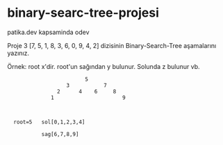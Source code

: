 # binary-searc-tree-projesi
patika.dev kapsaminda odev




Proje 3
[7, 5, 1, 8, 3, 6, 0, 9, 4, 2] dizisinin Binary-Search-Tree aşamalarını yazınız.

Örnek: root x'dir. root'un sağından y bulunur. Solunda z bulunur vb.




                             5
                       3           7
                    2      4    6     8
                  1                      9
                  
                  
                  
      root=5   sol[0,1,2,3,4]  
                    
               sag[6,7,8,9]   
               
